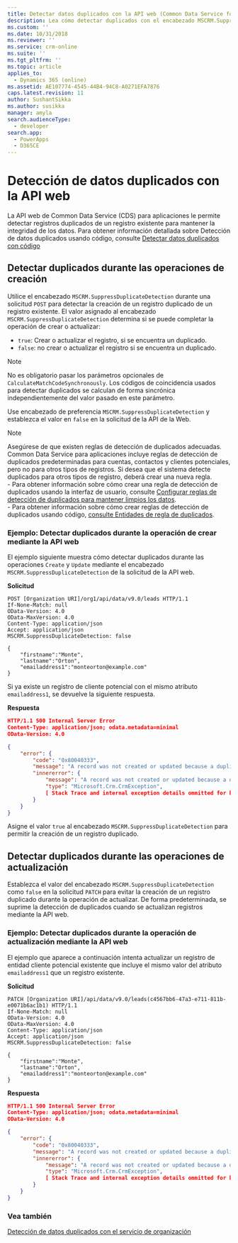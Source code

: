```yaml
---
title: Detectar datos duplicados con la API web (Common Data Service for Apps) | Microsoft Docs
description: Lea cómo detectar duplicados con el encabezado MSCRM.SuppressDuplicateDetection y la API web de Common Data Service para aplicaciones
ms.custom: ''
ms.date: 10/31/2018
ms.reviewer: ''
ms.service: crm-online
ms.suite: ''
ms.tgt_pltfrm: ''
ms.topic: article
applies_to:
  - Dynamics 365 (online)
ms.assetid: AE107774-4545-44B4-94C8-A0271EFA7876
caps.latest.revision: 11
author: SushantSikka
ms.author: susikka
manager: amyla
search.audienceType:
  - developer
search.app:
  - PowerApps
  - D365CE
---
```


# <a name="detect-duplicate-data-using-the-web-api"></a>Detección de datos duplicados con la API web

La API web de Common Data Service (CDS) para aplicaciones le permite detectar registros duplicados de un registro existente para mantener la integridad de los datos. Para obtener información detallada sobre Detección de datos duplicados usando código, consulte [Detectar datos duplicados con código](../detect-duplicate-data-with-code.md) 

## <a name="detect-duplicates-during-create-operation"></a>Detectar duplicados durante las operaciones de creación

Utilice el encabezado `MSCRM.SuppressDuplicateDetection` durante una solicitud `POST` para detectar la creación de un registro duplicado de un registro existente. El valor asignado al encabezado `MSCRM.SuppressDuplicateDetection` determina si se puede completar la operación de crear o actualizar:

- `true`: Crear o actualizar el registro, si se encuentra un duplicado.
- `false`: no crear o actualizar el registro si se encuentra un duplicado.

> [!NOTE]
> No es obligatorio pasar los parámetros opcionales de `CalculateMatchCodeSynchronously`. Los códigos de coincidencia usados para detectar duplicados se calculan de forma sincrónica independientemente del valor pasado en este parámetro.

Use encabezado de preferencia `MSCRM.SuppressDuplicateDetection` y establezca el valor en `false` en la solicitud de la API de la Web.


> [!NOTE]
> Asegúrese de que existen reglas de detección de duplicados adecuadas. Common Data Service para aplicaciones incluye reglas de detección de duplicados predeterminadas para cuentas, contactos y clientes potenciales, pero no para otros tipos de registros. Si desea que el sistema detecte duplicados para otros tipos de registro, deberá crear una nueva regla. <br/>- Para obtener información sobre cómo crear una regla de detección de duplicados usando la interfaz de usuario, consulte [Configurar reglas de detección de duplicados para mantener limpios los datos](/dynamics365/customer-engagement/admin/set-up-duplicate-detection-rules-keep-data-clean).<br/>- Para obtener información sobre cómo crear reglas de detección de duplicados usando código, [consulte Entidades de regla de duplicados](../duplicaterule-entities.md). 



<a name="bkmk_create"></a>

###  <a name="example-detect-duplicates-during-create-operation-using-the-web-api"></a>Ejemplo: Detectar duplicados durante la operación de crear mediante la API web

El ejemplo siguiente muestra cómo detectar duplicados durante las operaciones `Create` y `Update` mediante el encabezado `MSCRM.SuppressDuplicateDetection` de la solicitud de la API web.

**Solicitud**
```http
POST [Organization URI]/org1/api/data/v9.0/leads HTTP/1.1
If-None-Match: null
OData-Version: 4.0
OData-MaxVersion: 4.0
Content-Type: application/json
Accept: application/json
MSCRM.SuppressDuplicateDetection: false

{
    "firstname":"Monte",
    "lastname":"Orton",
    "emailaddress1":"monteorton@example.com"
}
```
Si ya existe un registro de cliente potencial con el mismo atributo `emailaddress1`, se devuelve la siguiente respuesta.

**Respuesta**
```json
HTTP/1.1 500 Internal Server Error  
Content-Type: application/json; odata.metadata=minimal  
OData-Version: 4.0

{
    "error": {
        "code": "0x80040333",
        "message": "A record was not created or updated because a duplicate of the current record already exists.",
        "innererror": {
            "message": "A record was not created or updated because a duplicate of the current record already exists.",
            "type": "Microsoft.Crm.CrmException",
            [ Stack Trace and internal exception details ommitted for brevity]
        }
    }
}
```
Asigne el valor `true` al encabezado `MSCRM.SuppressDuplicateDetection` para permitir la creación de un registro duplicado.

<a name="bkmk_update"></a>

## <a name="detect-duplicates-during-update-operation"></a>Detectar duplicados durante las operaciones de actualización

Establezca el valor del encabezado `MSCRM.SuppressDuplicateDetection` como `false` en la solicitud `PATCH` para evitar la creación de un registro duplicado durante la operación de actualizar. De forma predeterminada, se suprime la detección de duplicados cuando se actualizan registros mediante la API web.

###  <a name="example-detect-duplicates-during-update-operation-using-the-web-api"></a>Ejemplo: Detectar duplicados durante la operación de actualización mediante la API web

El ejemplo que aparece a continuación intenta actualizar un registro de entidad cliente potencial existente que incluye el mismo valor del atributo `emailaddress1` que un registro existente.

**Solicitud**
```http
PATCH [Organization URI]/api/data/v9.0/leads(c4567bb6-47a3-e711-811b-e0071b6ac1b1) HTTP/1.1
If-None-Match: null
OData-Version: 4.0
OData-MaxVersion: 4.0
Content-Type: application/json
Accept: application/json
MSCRM.SuppressDuplicateDetection: false

{
    "firstname":"Monte",
    "lastname":"Orton",
    "emailaddress1":"monteorton@example.com"
}
```  

**Respuesta**
```json  
HTTP/1.1 500 Internal Server Error  
Content-Type: application/json; odata.metadata=minimal  
OData-Version: 4.0

{
    "error": {
        "code": "0x80040333",
        "message": "A record was not created or updated because a duplicate of the current record already exists.",
        "innererror": {
            "message": "A record was not created or updated because a duplicate of the current record already exists.",
            "type": "Microsoft.Crm.CrmException",
            [ Stack Trace and internal exception details ommitted for brevity]
        }
    }
}
```

### <a name="see-also"></a>Vea también

[Detección de datos duplicados con el servicio de organización](../org-service/detect-duplicate-data.md)